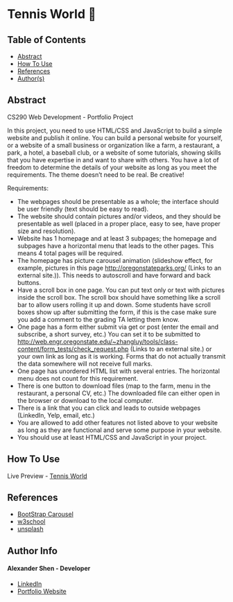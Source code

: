 # Tennis World 🎾

## Table of Contents
- [Abstract](#Abstract)
- [How To Use](#how-to-use)
- [References](#references)
- [Author(s)](#author-info)


## Abstract
CS290 Web Development - Portfolio Project

In this project, you need to use HTML/CSS and JavaScript to build a simple website and publish it online. You can build a personal website for yourself, or a website of a small business or organization like a farm, a restaurant, a park, a hotel, a baseball club, or a website of some tutorials, showing skills that you have expertise in and want to share with others. You have a lot of freedom to determine the details of your website as long as you meet the requirements.  The theme doesn’t need to be real. Be creative! 

Requirements:

- The webpages should be presentable as a whole; the interface should be user friendly (text should be easy to read).
- The website should contain pictures and/or videos, and they should be presentable as well (placed in a proper place, easy to see, have proper size and resolution).
- Website has 1 homepage and at least 3 subpages; the homepage and subpages have a horizontal menu that leads to the other pages. This means 4 total pages will be required.
- The homepage has picture carousel animation (slideshow effect, for example, pictures in this page http://oregonstateparks.org/ (Links to an external site.)). This needs to autoscroll and have forward and back buttons.
- Have a scroll box in one page. You can put text only or text with pictures inside the scroll box.  The scroll box should have something like a scroll bar to allow users rolling it up and down. Some students have scroll boxes show up after submitting the form, if this is the case make sure you add a comment to the grading TA letting them know.
- One page has a form either submit via get or post (enter the email and subscribe, a short survey, etc.)  You can set it to be submitted to http://web.engr.oregonstate.edu/~zhangluy/tools/class-content/form_tests/check_request.php (Links to an external site.) or your own link as long as it is working. Forms that do not actually transmit the data somewhere will not receive full marks.
- One page has unordered HTML list with several entries. The horizontal menu does not count for this requirement.
- There is one button to download files (map to the farm, menu in the restaurant, a personal CV, etc.) The downloaded file can either open in the browser or download to the local computer.
- There is a link that you can click and leads to outside webpages (LinkedIn, Yelp, email, etc.)
- You are allowed to add other features not listed above to your website as long as they are functional and serve some purpose in your website.
- You should use at least HTML/CSS and JavaScript in your project.


## How To Use

Live Preview - [Tennis World](https://shenalexw.github.io/Tennis-World)

## References

- [BootStrap Carousel](https://www.google.com/search?q=bootstrap+carousel&rlz=1C5CHFA_enUS806US806&oq=bootstrap+&aqs=chrome.1.69i57j35i39l2j0i67j0i67i433j0i433i512j0i67i433j0i433i512l3.3296j0j7&sourceid=chrome&ie=UTF-8)
- [w3school](https://w3school.com/)
- [unsplash](https://unsplash.com/)

## Author Info
#### Alexander Shen - Developer
- [LinkedIn](https://www.linkedin.com/in/shenalexw/)
- [Portfolio Website](https://shenalexw.github.io/)

